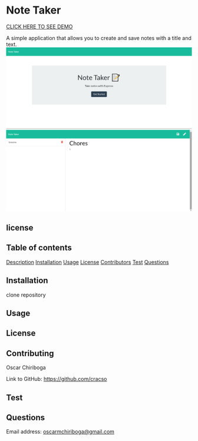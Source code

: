 
  # **Note Taker**


  [CLICK HERE TO SEE DEMO](https://youtu.be/Ax3HEscEbnU)


  A simple application that allows you to create and save notes with a title and text.
  <img src="demo1.png">
  <img src="demo2.png">

  
  ## license
  

  ## Table of contents

  [Description](#Description)
  [Installation](#Installation)
  [Usage](#Usage)
  [License](#License)
  [Contributors](#Contributors)
  [Test](#Test)
  [Questions](#Questions)

  ## Installation
  clone repository

  ## Usage
  

  ## License
  

  ## Contributing
      
  Oscar Chiriboga
  
  
  Link to GitHub: https://github.com/cracso

  ## Test
  

  ## Questions
  
  Email address: oscarmchiriboga@gmail.com
  
